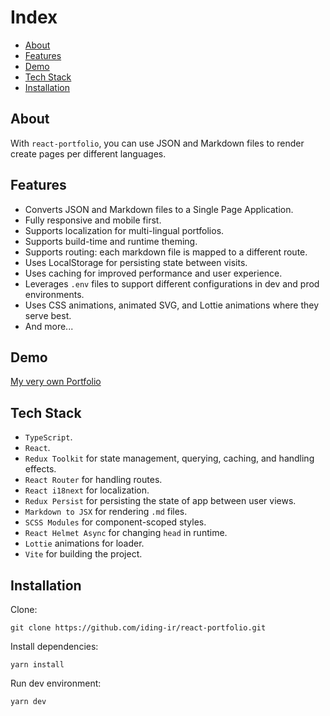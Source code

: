 # Index

- [About](#about)
- [Features](#features)
- [Demo](#demo)
- [Tech Stack](#tech-stack)
- [Installation](#installation)

## About
With `react-portfolio`, you can use JSON and Markdown files to render create pages per different languages.

## Features
- Converts JSON and Markdown files to a Single Page Application.
- Fully responsive and mobile first.
- Supports localization for multi-lingual portfolios.
- Supports build-time and runtime theming.
- Supports routing: each markdown file is mapped to a different route.
- Uses LocalStorage for persisting state between visits.
- Uses caching for improved performance and user experience.
- Leverages `.env` files to support different configurations in dev and prod environments.
- Uses CSS animations, animated SVG, and Lottie animations where they serve best.
- And more...

## Demo
[My very own Portfolio](https://gilak.dev)

## Tech Stack
- `TypeScript`.
- `React`.
- `Redux Toolkit` for state management, querying, caching, and handling effects.
- `React Router` for handling routes.
- `React i18next` for localization.
- `Redux Persist` for persisting the state of app between user views.
- `Markdown to JSX` for rendering `.md` files.
- `SCSS Modules` for component-scoped styles.
- `React Helmet Async` for changing `head` in runtime.
- `Lottie` animations for loader.
- `Vite` for building the project.

## Installation

Clone:
```
git clone https://github.com/iding-ir/react-portfolio.git
```

Install dependencies:
```
yarn install
```

Run dev environment:
```
yarn dev
```